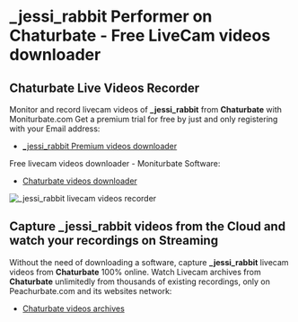 # _jessi_rabbit Performer on Chaturbate - Free LiveCam videos downloader

## Chaturbate Live Videos Recorder

Monitor and record livecam videos of **_jessi_rabbit** from **Chaturbate** with Moniturbate.com
Get a premium trial for free by just and only registering with your Email address:
* [_jessi_rabbit Premium videos downloader](https://moniturbate.com/request-demo-licence-key.html)

Free livecam videos downloader - Moniturbate Software:
* [Chaturbate videos downloader](https://moniturbate.com/moniturbate-download-software.html)

![_jessi_rabbit livecam videos recorder](https://peachurnet.com/templates/moniturbate-software.png)


## Capture _jessi_rabbit videos from the Cloud and watch your recordings on Streaming

Without the need of downloading a software, capture **_jessi_rabbit** livecam videos from **Chaturbate** 100% online.
Watch Livecam archives from **Chaturbate** unlimitedly from thousands of existing recordings, only on Peachurbate.com and its websites network:
* [Chaturbate videos archives](https://peachurnet.com/)